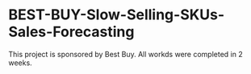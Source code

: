 # BEST-BUY-Slow-Selling-SKUs-Sales-Forecasting
This project is sponsored by Best Buy. All workds were completed in 2 weeks. 
